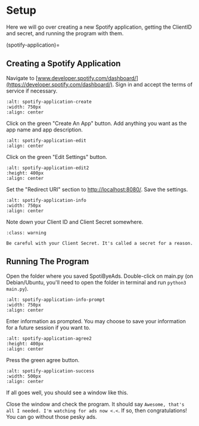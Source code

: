 # Setup

Here we will go over creating a new Spotify application, getting the ClientID and secret, and running the program with them.

(spotify-application)=
## Creating a Spotify Application

Navigate to [www.developer.spotify.com/dashboard/](https://developer.spotify.com/dashboard/). Sign in and accept the terms of service if necessary.

```{image} img/spotify-application-create.png
:alt: spotify-application-create
:width: 750px
:align: center
```

Click on the green "Create An App" button. Add anything you want as the app name and app description.

```{image} img/spotify-application-edit.png
:alt: spotify-application-edit
:align: center
```

Click on the green "Edit Settings" button.

```{image} img/spotify-application-edit2.png
:alt: spotify-application-edit2
:height: 400px
:align: center
```

Set the "Redirect URI" section to [http://localhost:8080/](http://localhost:8080/). Save the settings.

```{image} img/spotify-application-info.png
:alt: spotify-application-info
:width: 750px
:align: center
```

Note down your Client ID and Client Secret somewhere.

```{admonition} Warning:
:class: warning

Be careful with your Client Secret. It's called a secret for a reason.
```

## Running The Program

Open the folder where you saved SpotiByeAds. Double-click on main.py (on Debian/Ubuntu, you'll need to open the folder in terminal and run `python3 main.py`).

```{image} img/spotibyeads-info-prompt.png
:alt: spotify-application-info-prompt
:width: 750px
:align: center
```

Enter information as prompted. You may choose to save your information for a future session if you want to.

```{image} img/spotify-application-agree2.png
:alt: spotify-application-agree2
:height: 400px
:align: center
```

Press the green agree button.

```{image} img/spotify-application-success.png
:alt: spotify-application-success
:width: 500px
:align: center
```

If all goes well, you should see a window like this.

Close the window and check the program. It should say `Awesome, that's all I needed. I'm watching for ads now <.<`. If so, then congratulations! You can go without those pesky ads.